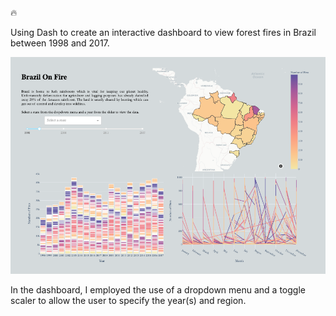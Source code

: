 :fire:

Using Dash to create an interactive dashboard to view forest fires in Brazil between 1998 and 2017.

![ScreenShot](/extras/ss_bff.png)

In the dashboard, I employed the use of a dropdown menu and a toggle scaler to allow the user to specify the year(s) and region.
